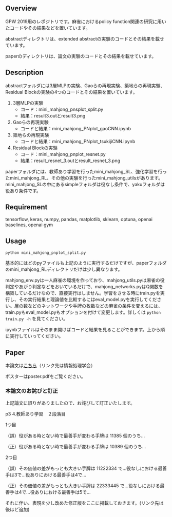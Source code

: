## Overview

GPW 2019用のレポジトリです。麻雀におけるpolicy function関連の研究に用いたコードやその結果などを置いています。

abstractディレクトリは、extended abstractの実験のコードとその結果を載せています。

paperのディレクトリは、論文の実験のコードとその結果を載せています。

## Description

abstractフォルダには3層MLPの実験、Gaoらの再現実験、築地らの再現実験、Residual Blockの実験の4つのコードとその結果を置いています。

1. 3層MLPの実験
   - コード：mini_mahjong_pnsplot_split.py
   - 結果：result3.outとresult3.png  
1. Gaoらの再現実験
   - コードと結果：mini_mahjong_PNplot_gaoCNN.ipynb  
1. 築地らの再現実験
   - コードと結果：mini_mahjong_PNplot_tsukijiCNN.ipynb  
1. Residual Blockの実験
   - コード：mini_mahjong_pnplot_resnet.py
   - 結果：result_resnet_3.outとresult_resnet_3.png

paperフォルダには、教師あり学習を行ったmini_mahjong_SL、強化学習を行ったmini_mahjong_RL、その他の実験を行ったmini_mahjong_utilsがあります。mini_mahjong_SLの中にあるsimpleフォルダは役なし条件で、yakuフォルダは役あり条件です。


## Requirement

tensorflow, keras, numpy, pandas, matplotlib, sklearn, optuna, openai baselines, openai gym

## Usage

`python mini_mahjong_pnplot_split.py`

基本的にはどのpyファイルも上記のように実行するだけですが、paperフォルダのmini_mahjong_RLディレクトリだけは少し異なります。

mahjong_env.pyは一人麻雀の環境を作っており、mahjong_utils.pyは麻雀の役判定やあがり判定などをおいているだけで、mahjong_networks.pyはQ関数を構築しているだけなので、直接実行はしません。学習をさせる時にtrain.pyを実行し、その実行結果と理論値を比較するにはeval_model.pyを実行してください。層の数などのネットワークや手牌の枚数などの麻雀の条件を変えるには、train.pyもeval_model.pyもオプションを付けて変更します。詳しくは
`python train.py -h`
を見てください。

ipynbファイルはそのまま開けばコードと結果を見ることができます。上から順に実行していってください。

## Paper

本論文は[こちら](https://ipsj.ixsq.nii.ac.jp/ej/?action=pages_view_main&active_action=repository_view_main_item_detail&item_id=199990&item_no=1&page_id=13&block_id=8)（リンク先は情報処理学会）

ポスターはposter.pdfをご覧ください。

### 本論文のお詫びと訂正

上記論文に誤りがありましたので、お詫びして訂正いたします。

p3 4.教師あり学習　２段落目

1つ目

（誤）役がある時とない時で最善手が変わる手牌は 11385 個のうち...

（正）役がある時とない時で最善手が変わる手牌は 10389 個のうち...


2つ目

（誤）その価値の差がもっとも大きい手牌は 11222334 で...役なしにおける最善手は3で...役ありにおける最善手は4で...

（正）その価値の差がもっとも大きい手牌は 22333445 で...役なしにおける最善手は4で...役ありにおける最善手は5で...

それに伴い、表現を少し改めた修正版をここに掲載しておきます。(リンク先は後ほど追加)
